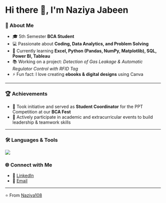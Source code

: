 # Hi there 👋, I'm **Naziya Jabeen**

### 🚀 About Me
- 🎓 5th Semester **BCA Student**
- 💻 Passionate about **Coding, Data Analytics, and Problem Solving**
- 🌱 Currently learning **Excel, Python (Pandas, NumPy, Matplotlib), SQL, Power BI, Tableau**
- 📚 Working on a project: *Detection of Gas Leakage & Automatic Regulator Control with RFID Tag*
- ⚡ Fun fact: I love creating **ebooks & digital designs** using Canva

---

### 🏆 Achievements
- 🎤 Took initiative and served as **Student Coordinator** for the PPT Competition at our **BCA Fest**  
- 🏅 Actively participate in academic and extracurricular events to build leadership & teamwork skills  

---

### 🛠️ Languages & Tools
<p align="left">
  <img src="https://skillicons.dev/icons?i=c,cpp,python,sql,html,css,js&perline=7&size=30" />
</p>

### 🌐 Connect with Me
- 💼 [LinkedIn](https://www.linkedin.com/in/naziya-jabeen-b83767306)  
- 📧 [Email](mailto:naziyajabeen2005@gmail.com)  

---

⭐️ From [Naziya108](https://github.com/Naziya108)
